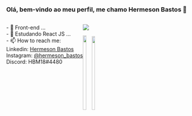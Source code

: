 ### Olá, bem-vindo ao meu perfil, me chamo Hermeson Bastos 👋

   <div style="display: flex; flex-direction: row;">
   <p>- 🔭 Front-end ...<br>
      - 🌱 Estudando React JS ...<br>
   - 📫 How to reach me:<br>
        Linkedin: <a href="https://www.linkedin.com/in/hermeson-bastos-632578226/">Hermeson Bastos</a><br>
        Instagram: <a href="https://www.instagram.com/hermeson_bastos/">@hermeson_bastos</a><br>
        Discord: HBM18#4480<br></p>
   <div alt="hmb" height="300px" style="border-radius: 50px;">
        
<p>
  <a href="https://skillicons.dev">
    <img src="https://skillicons.dev/icons?i=typescript,react,nextjs,styledcomponents,figma,git,java,c++" />
  </a>
</p>

<img style="height: 200px;" width="45%" src="https://github-readme-stats.vercel.app/api?username=hermesonbastos&show_icons=true&theme=radical">
<img width="45%" style="height: 198px;" src="https://github-readme-stats.vercel.app/api/top-langs/?username=hermesonbastos&theme=radical&layout=compact">


 
